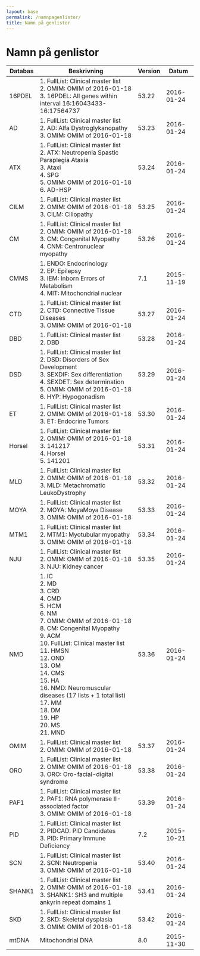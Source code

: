 ```yaml
---
layout: base
permalink: /namnpagenlistor/
title: Namn på genlistor
---
```


# Namn på genlistor

|Databas|Beskrivning|Version|Datum|
|---|---|---|---|
|16PDEL|1. FullList: Clinical master list<br />2. OMIM: OMIM of 2016-01-18<br />3. 16PDEL: All genes within interval 16:16043433-16:17564737<br />|53.22|2016-01-24|
|AD|1. FullList: Clinical master list<br />2. AD: Alfa Dystroglykanopathy<br />3. OMIM: OMIM of 2016-01-18<br />|53.23|2016-01-24|
|ATX|1. FullList: Clinical master list<br />2. ATX: Neutropenia Spastic Paraplegia Ataxia<br />3. Ataxi<br />4. SPG<br />5. OMIM: OMIM of 2016-01-18<br />6. AD-HSP<br />|53.24|2016-01-24|
|CILM|1. FullList: Clinical master list<br />2. OMIM: OMIM of 2016-01-18<br />3. CILM: Ciliopathy<br />|53.25|2016-01-24|
|CM|1. FullList: Clinical master list<br />2. OMIM: OMIM of 2016-01-18<br />3. CM: Congenital Myopathy<br />4. CNM: Centronuclear myopathy<br />|53.26|2016-01-24|
|CMMS|1. ENDO: Endocrinology<br />2. EP: Epilepsy<br />3. IEM: Inborn Errors of Metabolism<br />4. MIT: Mitochondrial nuclear<br />|7.1|2015-11-19|
|CTD|1. FullList: Clinical master list<br />2. CTD: Connective Tissue Diseases<br />3. OMIM: OMIM of 2016-01-18<br />|53.27|2016-01-24|
|DBD|1. FullList: Clinical master list<br />2. DBD<br />|53.28|2016-01-24|
|DSD|1. FullList: Clinical master list<br />2. DSD: Disorders of Sex Development<br />3. SEXDIF: Sex differentiation<br />4. SEXDET: Sex determination<br />5. OMIM: OMIM of 2016-01-18<br />6. HYP: Hypogonadism<br />|53.29|2016-01-24|
|ET|1. FullList: Clinical master list<br />2. OMIM: OMIM of 2016-01-18<br />3. ET: Endocrine Tumors<br />|53.30|2016-01-24|
|Horsel|1. FullList: Clinical master list<br />2. OMIM: OMIM of 2016-01-18<br />3. 141217<br />4. Horsel<br />5. 141201<br />|53.31|2016-01-24|
|MLD|1. FullList: Clinical master list<br />2. OMIM: OMIM of 2016-01-18<br />3. MLD: Metachromatic LeukoDystrophy<br />|53.32|2016-01-24|
|MOYA|1. FullList: Clinical master list<br />2. MOYA: MoyaMoya Disease<br />3. OMIM: OMIM of 2016-01-18<br />|53.33|2016-01-24|
|MTM1|1. FullList: Clinical master list<br />2. MTM1: Myotubular myopathy<br />3. OMIM: OMIM of 2016-01-18<br />|53.34|2016-01-24|
|NJU|1. FullList: Clinical master list<br />2. OMIM: OMIM of 2016-01-18<br />3. NJU: Kidney cancer<br />|53.35|2016-01-24|
|NMD|1. IC<br />2. MD<br />3. CRD<br />4. CMD<br />5. HCM<br />6. NM<br />7. OMIM: OMIM of 2016-01-18<br />8. CM: Congenital Myopathy<br />9. ACM<br />10. FullList: Clinical master list<br />11. HMSN<br />12. OND<br />13. OM<br />14. CMS<br />15. HA<br />16. NMD: Neuromuscular diseases (17 lists + 1 total list)<br />17. MM<br />18. DM<br />19. HP<br />20. MS<br />21. MND<br />|53.36|2016-01-24|
|OMIM|1. FullList: Clinical master list<br />2. OMIM: OMIM of 2016-01-18<br />|53.37|2016-01-24|
|ORO|1. FullList: Clinical master list<br />2. OMIM: OMIM of 2016-01-18<br />3. ORO: Oro-facial-digital syndrome<br />|53.38|2016-01-24|
|PAF1|1. FullList: Clinical master list<br />2. PAF1: RNA polymerase II-associated factor<br />3. OMIM: OMIM of 2016-01-18<br />|53.39|2016-01-24|
|PID|1. FullList: Clinical master list<br />2. PIDCAD: PID Candidates<br />3. PID: Primary Immune Deficiency<br />|7.2|2015-10-21|
|SCN|1. FullList: Clinical master list<br />2. SCN: Neutropenia<br />3. OMIM: OMIM of 2016-01-18<br />|53.40|2016-01-24|
|SHANK1|1. FullList: Clinical master list<br />2. OMIM: OMIM of 2016-01-18<br />3. SHANK1: SH3 and multiple ankyrin repeat domains 1<br />|53.41|2016-01-24|
|SKD|1. FullList: Clinical master list<br />2. SKD: Skeletal dysplasia<br />3. OMIM: OMIM of 2016-01-18<br />|53.42|2016-01-24|
|mtDNA|Mitochondrial DNA|8.0|2015-11-30|
